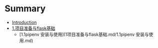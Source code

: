 # Summary

* [Introduction](README.md)
* [1.项目准备与flask基础](1.项目准备与flask基础)
    * [1.1pipenv 安装与使用](1项目准备与flask基础.md/1.1pipenv 安装与使用.md)

